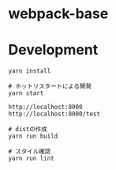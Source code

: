 # webpack-base

# Development

    yarn install

    # ホットリスタートによる開発
    yarn start

    http://localhost:8000
    http://localhost:8000/test

    # distの作成
    yarn run build

    # スタイル確認
    yarn run lint
